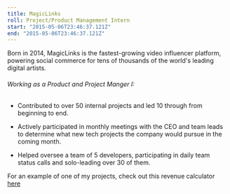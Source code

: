 ```yaml
---
title: MagicLinks
roll: Project/Product Management Intern
start: "2015-05-06T23:46:37.121Z"
end: "2015-05-06T23:46:37.121Z"
---
```


Born in 2014, MagicLinks is the fastest-growing video influencer platform, powering social commerce for tens of thousands of the world's leading digital artists. 

###### Working as a Product and Project Manger I:

- Contributed to over 50 internal projects and led 10 through from beginning to end.

- Actively participated in monthly meetings with the CEO and team leads to determine what new tech projects the company would pursue in the coming month.

- Helped oversee a team of 5 developers, participating in daily team status calls and solo-leading over 30 of them.

For an example of one of my projects, check out this revenue calculator [here](https://google.com)